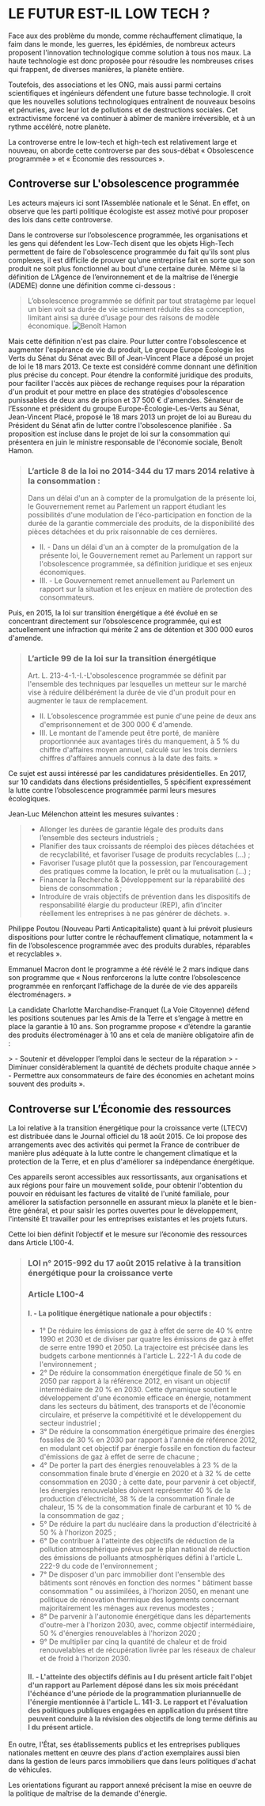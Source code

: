 # LE FUTUR EST-IL LOW TECH ?
<p>Face aux des problème du monde, comme réchauffement climatique, la faim dans le monde, les guerres, les épidémies, de nombreux acteurs proposent l'innovation technologique comme solution à tous nos maux. La haute technologie est donc proposée pour résoudre les nombreuses crises qui frappent, de diverses manières, la planète entière.</p>
<p>Toutefois, des associations et les ONG, mais aussi parmi certains scientifiques et ingénieurs défendent une future basse technologie. Il croit que les nouvelles solutions technologiques entraînent de nouveaux besoins et pénuries, avec leur lot de pollutions et de destructions sociales. Cet extractivisme forcené va continuer à abîmer de manière irréversible, et à un rythme accéléré, notre planète.</p>
<p>La controverse entre le low-tech et high-tech est relativement large et nouveau, on aborde cette controverse par des sous-débat « Obsolescence programmée » et « Économie des ressources ».</p>

## Controverse sur L'obsolescence programmée
<p>Les acteurs majeurs ici sont l’Assemblée nationale et le Sénat. En effet, on observe que les parti politique écologiste est assez motivé pour proposer des lois dans cette controverse.</p>

<p>Dans le controverse sur l’obsolescence programmée, les organisations et les gens qui défendent les Low-Tech disent que les objets High-Tech permettent de faire de l'obsolescence programmée du fait qu'ils sont plus complexes, il est difficile de prouver qu'une entreprise fait en sorte que son produit ne soit plus fonctionnel au bout d'une certaine durée. Même si la définition de L’Agence de l’environnement et de la maîtrise de l’énergie (ADEME) donne une définition comme ci-dessous :</p>

> L’obsolescence programmée se définit par tout stratagème par lequel un bien voit sa durée de vie sciemment réduite dès sa conception, limitant ainsi sa durée d’usage pour des raisons de modèle économique.
![Benoît Hamon](https://pbs.twimg.com/profile_images/846787408712646657/cxRnGUlS.jpg)
<p>Mais cette définition n'est pas claire. Pour lutter contre l'obsolescence et augmenter l'espérance de vie du produit, Le groupe Europe Écologie les Verts du Sénat du Sénat avec Bill of Jean-Vincent Place a déposé un projet de loi le 18 mars 2013. Ce texte est considéré comme donnant une définition plus précise du concept. Pour étendre la conformité juridique des produits, pour faciliter l'accès aux pièces de rechange requises pour la réparation d'un produit et pour mettre en place des stratégies d'obsolescence punissables de deux ans de prison et 37 500 € d'amendes. Sénateur de l’Essonne et président du groupe Europe-Écologie-Les-Verts au Sénat, Jean-Vincent Placé, proposé le 18 mars 2013 un projet de loi au Bureau du Président du Sénat afin de lutter contre l'obsolescence planifiée . Sa proposition est incluse dans le projet de loi sur la consommation qui présentera en juin le ministre responsable de l'économie sociale, Benoît Hamon.</p>


> ### L’article 8 de la loi no 2014-344 du 17 mars 2014 relative à la consommation :
> Dans un délai d'un an à compter de la promulgation de la présente loi, le Gouvernement remet au Parlement un rapport étudiant les possibilités d'une modulation de l'éco-participation en fonction de la durée de la garantie commerciale des produits, de la disponibilité des pièces détachées et du prix raisonnable de ces dernières.
> - II. - Dans un délai d'un an à compter de la promulgation de la présente loi, le Gouvernement remet au Parlement un rapport sur l'obsolescence programmée, sa définition juridique et ses enjeux économiques.
> - III. - Le Gouvernement remet annuellement au Parlement un rapport sur la situation et les enjeux en matière de protection des consommateurs.

<p>Puis, en 2015, la loi sur transition énergétique a été évolué en se concentrant directement sur l’obsolescence programmée, qui est actuellement une infraction qui mérite 2 ans de détention et 300 000 euros d'amende.</p>

> ### L’article 99 de la loi sur la transition énergétique 
> Art. L. 213-4-1.-I.-L'obsolescence programmée se définit par l'ensemble des techniques par lesquelles un metteur sur le marché vise à réduire délibérément la durée de vie d'un produit pour en augmenter le taux de remplacement. 
> - II. L’obsolescence programmée est punie d'une peine de deux ans d'emprisonnement et de 300 000 € d'amende. 
> - III. Le montant de l'amende peut être porté, de manière proportionnée aux avantages tirés du manquement, à 5 % du chiffre d'affaires moyen annuel, calculé sur les trois derniers chiffres d'affaires annuels connus à la date des faits. »

<p>Ce sujet est aussi intéressé par les candidatures présidentielles.  En 2017, sur 10 candidats dans élections présidentielles, 5 spécifient expressément la lutte contre l’obsolescence programmée parmi leurs mesures écologiques. </p>
<p>Jean-Luc Mélenchon atteint les mesures suivantes : </p>

>  - Allonger les durées de garantie légale des produits dans l’ensemble des secteurs industriels ; 
>  - Planifier des taux croissants de réemploi des pièces détachées et de recyclabilité, et favoriser l’usage de produits recyclables (…) ; 
>  - Favoriser l’usage plutôt que la possession, par l’encouragement des pratiques comme la location, le prêt ou la mutualisation (…) ; 
>  - Financer la Recherche & Développement sur la réparabilité des biens de consommation ; 
>  - Introduire de vrais objectifs de prévention dans les dispositifs de responsabilité élargie du producteur (REP), afin d’inciter réellement les entreprises à ne pas générer de déchets. ». 

<p>Philippe Poutou (Nouveau Parti Anticapitaliste) quant à lui prévoit plusieurs dispositions pour lutter contre le réchauffement climatique, notamment la « fin de l’obsolescence programmée avec des produits durables, réparables et recyclables ». </p>

<p>Emmanuel Macron dont le programme a été révélé le 2 mars indique dans son programme que « Nous renforcerons la lutte contre l’obsolescence programmée en renforçant l’affichage de la durée de vie des appareils électroménagers. »</p>

<p>La candidate Charlotte Marchandise-Franquet (La Voie Citoyenne) défend les positions soutenues par les Amis de la Terre et s’engage à mettre en place la garantie à 10 ans. Son programme propose « d’étendre la garantie des produits électroménager à 10 ans et cela de manière obligatoire afin de : </p>
> -  Soutenir et développer l’emploi dans le secteur de la réparation 
> -  Diminuer considérablement la quantité de déchets produite chaque année 
> -  Permettre aux consommateurs de faire des économies en achetant moins souvent des produits ».

## Controverse sur L’Économie des ressources
<p> La loi relative à la transition énergétique pour la croissance verte (LTECV) est distribuée dans le Journal officiel du 18 août 2015. Ce loi propose des arrangements avec des activités qui permet la France de contribuer de manière plus adéquate à la lutte contre le changement climatique et la protection de la Terre, et en plus d'améliorer sa indépendance énergétique.</p>

<p>Ces appareils seront accessibles aux ressortissants, aux organisations et aux régions pour faire un mouvement solide, pour obtenir l'obtention du pouvoir en réduisant les factures de vitalité de l'unité familiale, pour améliorer la satisfaction personnelle en assurant mieux la planète et le bien-être général, et pour saisir les portes ouvertes pour le développement, l'intensité Et travailler pour les entreprises existantes et les projets futurs.</p>

<p> Cette loi bien définit l’objectif et le mesure sur l’économie des ressources dans Article L100-4.</p>

> ### LOI n° 2015-992 du 17 août 2015 relative à la transition énergétique pour la croissance verte
> ### Article L100-4
> #### I. - La politique énergétique nationale a pour objectifs :
> - 1° De réduire les émissions de gaz à effet de serre de 40 % entre 1990 et 2030 et de diviser par quatre les émissions de gaz à effet de serre entre 1990 et 2050. La trajectoire est précisée dans les budgets carbone mentionnés à l'article L. 222-1 A du code de l'environnement ;
> - 2° De réduire la consommation énergétique finale de 50 % en 2050 par rapport à la référence 2012, en visant un objectif intermédiaire de 20 % en 2030. Cette dynamique soutient le développement d'une économie efficace en énergie, notamment dans les secteurs du bâtiment, des transports et de l'économie circulaire, et préserve la compétitivité et le développement du secteur industriel ;
> - 3° De réduire la consommation énergétique primaire des énergies fossiles de 30 % en 2030 par rapport à l'année de référence 2012, en modulant cet objectif par énergie fossile en fonction du facteur d'émissions de gaz à effet de serre de chacune ;
> - 4° De porter la part des énergies renouvelables à 23 % de la consommation finale brute d'énergie en 2020 et à 32 % de cette consommation en 2030 ; à cette date, pour parvenir à cet objectif, les énergies renouvelables doivent représenter 40 % de la production d'électricité, 38 % de la consommation finale de chaleur, 15 % de la consommation finale de carburant et 10 % de la consommation de gaz ;
> - 5° De réduire la part du nucléaire dans la production d'électricité à 50 % à l'horizon 2025 ;
> - 6° De contribuer à l'atteinte des objectifs de réduction de la pollution atmosphérique prévus par le plan national de réduction des émissions de polluants atmosphériques défini à l'article L. 222-9 du code de l'environnement ;
> - 7° De disposer d'un parc immobilier dont l'ensemble des bâtiments sont rénovés en fonction des normes " bâtiment basse consommation " ou assimilées, à l'horizon 2050, en menant une politique de rénovation thermique des logements concernant majoritairement les ménages aux revenus modestes ;
> - 8° De parvenir à l'autonomie énergétique dans les départements d'outre-mer à l'horizon 2030, avec, comme objectif intermédiaire, 50 % d'énergies renouvelables à l'horizon 2020 ;
> - 9° De multiplier par cinq la quantité de chaleur et de froid renouvelables et de récupération livrée par les réseaux de chaleur et de froid à l'horizon 2030.
> #### II. - L'atteinte des objectifs définis au I du présent article fait l'objet d'un rapport au Parlement déposé dans les six mois précédant l'échéance d'une période de la programmation pluriannuelle de l'énergie mentionnée à l'article L. 141-3. Le rapport et l'évaluation des politiques publiques engagées en application du présent titre peuvent conduire à la révision des objectifs de long terme définis au I du présent article.

<p> En outre, l'État, ses établissements publics et les entreprises publiques nationales mettent en œuvre des plans d'action exemplaires aussi bien dans la gestion de leurs parcs immobiliers que dans leurs politiques d'achat de véhicules.</p>

<p>Les orientations figurant au rapport annexé précisent la mise en oeuvre de la politique de maîtrise de la demande d'énergie.</p>
